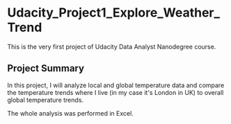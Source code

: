 # Udacity_Project1_Explore_Weather_Trend
This is the very first project of Udacity Data Analyst Nanodegree course.

## Project Summary
In this project, I will analyze local and global temperature data and compare the temperature trends where I live (in my case it's London in UK) to overall global temperature trends.

The whole analysis was performed in Excel.

